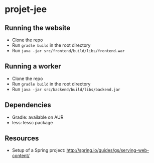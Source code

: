 projet-jee
==========

Running the website
-------------------
* Clone the repo
* Run `gradle build` in the root directory
* Run `java -jar src/frontend/build/libs/frontend.war`

Running a worker
----------------
* Clone the repo
* Run `gradle build` in the root directory
* Run `java -jar src/backend/build/libs/backend.jar`

Dependencies
------------
* Gradle: available on AUR
* less: lessc package

Resources
----------

* Setup of a Spring project: http://spring.io/guides/gs/serving-web-content/
